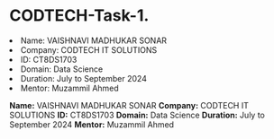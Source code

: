 # CODTECH-Task-1.
<li> Name: VAISHNAVI MADHUKAR SONAR </li>
<li> Company: CODTECH IT SOLUTIONS</li>
<li> ID: CT8DS1703</li>
<li> Domain: Data Science</li>
<li> Duration: July to September 2024</li>
<li> Mentor: Muzammil Ahmed</li>



**Name:** VAISHNAVI MADHUKAR SONAR 
**Company:** CODTECH IT SOLUTIONS
**ID:** CT8DS1703
**Domain:** Data Science
**Duration:** July to September 2024
**Mentor:** Muzammil Ahmed
